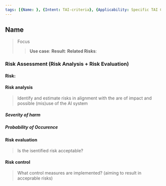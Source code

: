 ```yaml
---
tags: [{Name: }, {Intent: TAI-criteria}, {Applicability: Specific TAI Criteria Section}, {Usage Example: }]
---
```


## Name
> Focus 
>> **Use case**: 
>> **Result**: 
>> **Related Risks**:

### Risk Assessment (Risk Analysis + Risk Evaluation) 

#### Risk: 

#### Risk analysis
> Identify and estimate risks in alignment with the are of impact and possible (mis)use of the AI system

##### Severity of harm

##### Probability of Occurence

#### Risk evaluation
> Is the isentified risk acceptable?

#### Risk control
> What control measures are implemented? (aiming to result in acceprable risks)